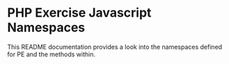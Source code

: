 # PHP Exercise Javascript Namespaces

This README documentation provides a look into the namespaces defined for PE
and the methods within.
